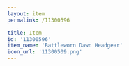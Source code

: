 ```yaml
---
layout: item
permalink: /11300596

title: Item
id: '11300596'
item_name: 'Battleworn Dawn Headgear'
icon_url: '11300509.png'
---
```

